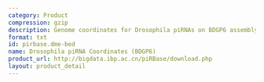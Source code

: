 ```yaml
---
category: Product
compression: gzip
description: Genome coordinates for Drosophila piRNAs on BDGP6 assembly in BED format
format: txt
id: pirbase.dme-bed
name: Drosophila piRNA Coordinates (BDGP6)
product_url: http://bigdata.ibp.ac.cn/piRBase/download.php
layout: product_detail
---
```

